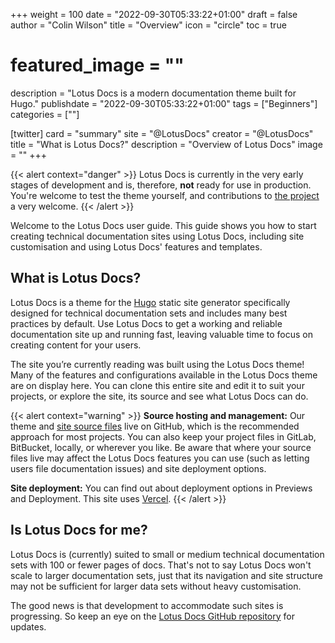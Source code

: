 +++
weight = 100
date = "2022-09-30T05:33:22+01:00"
draft = false
author = "Colin Wilson"
title = "Overview"
icon = "circle"
toc = true
# featured_image = ""
description = "Lotus Docs is a modern documentation theme built for Hugo."
publishdate = "2022-09-30T05:33:22+01:00"
tags = ["Beginners"]
categories = [""]

[twitter]
  card = "summary"
  site = "@LotusDocs"
  creator = "@LotusDocs"
  title = "What is Lotus Docs?"
  description = "Overview of Lotus Docs"
  image = ""
+++

{{< alert context="danger" >}}
Lotus Docs is currently in the very early stages of development and is, therefore, **not** ready for use in production. You're welcome to test the theme yourself, and contributions to [the project](https://github.com/colinwilson/lotusdocs) a very welcome.
{{< /alert >}}

Welcome to the Lotus Docs user guide. This guide shows you how to start creating technical documentation sites using Lotus Docs, including site customisation and using Lotus Docs' features and templates.

## What is Lotus Docs?

Lotus Docs is a theme for the [Hugo](https://gohugo.io) static site generator specifically designed for technical documentation sets and includes many best practices by default. Use Lotus Docs to get a working and reliable documentation site up and running fast, leaving valuable time to focus on creating content for your users.

The site you’re currently reading was built using the Lotus Docs theme! Many of the features and configurations available in the Lotus Docs theme are on display here. You can clone this entire site and edit it to suit your projects, or explore the site, its source and see what Lotus Docs can do.

{{< alert context="warning" >}}
**Source hosting and management:** Our theme and [site source files](https://github.com/colinwilson/lotusdocs) live on GitHub, which is the recommended approach for most projects. You can also keep your project files in GitLab, BitBucket, locally, or wherever you like. Be aware that where your source files live may affect the Lotus Docs features you can use (such as letting users file documentation issues) and site deployment options.

**Site deployment:** You can find out about deployment options in Previews and Deployment. This site uses [Vercel](https://vercel.com).
{{< /alert >}}

## Is Lotus Docs for me?

Lotus Docs is (currently) suited to small or medium technical documentation sets with 100 or fewer pages of docs. That's not to say Lotus Docs won't scale to larger documentation sets, just that its navigation and site structure may not be sufficient for larger data sets without heavy customisation.

The good news is that development to accommodate such sites is progressing. So keep an eye on the [Lotus Docs GitHub repository](https://github.com/colinwilson/lotusdocs) for updates.